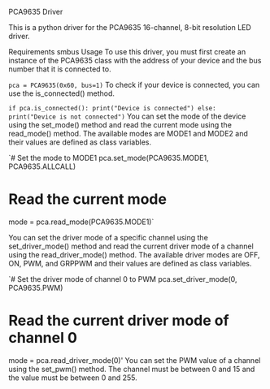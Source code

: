PCA9635 Driver

This is a python driver for the PCA9635 16-channel, 8-bit resolution LED driver.

Requirements
smbus
Usage
To use this driver, you must first create an instance of the PCA9635 class with the address of your device and the bus number that it is connected to.


`pca = PCA9635(0x60, bus=1)`
To check if your device is connected, you can use the is_connected() method.


`if pca.is_connected():
    print("Device is connected")
else:
    print("Device is not connected")`
You can set the mode of the device using the set_mode() method and read the current mode using the read_mode() method. The available modes are MODE1 and MODE2 and their values are defined as class variables.

`# Set the mode to MODE1
pca.set_mode(PCA9635.MODE1, PCA9635.ALLCALL)

# Read the current mode
mode = pca.read_mode(PCA9635.MODE1)`

You can set the driver mode of a specific channel using the set_driver_mode() method and read the current driver mode of a channel using the read_driver_mode() method. The available driver modes are OFF, ON, PWM, and GRPPWM and their values are defined as class variables.


`# Set the driver mode of channel 0 to PWM
pca.set_driver_mode(0, PCA9635.PWM)

# Read the current driver mode of channel 0
mode = pca.read_driver_mode(0)'
You can set the PWM value of a channel using the set_pwm() method. The channel must be between
0 and 15 and the value must be between 0 and 255.

